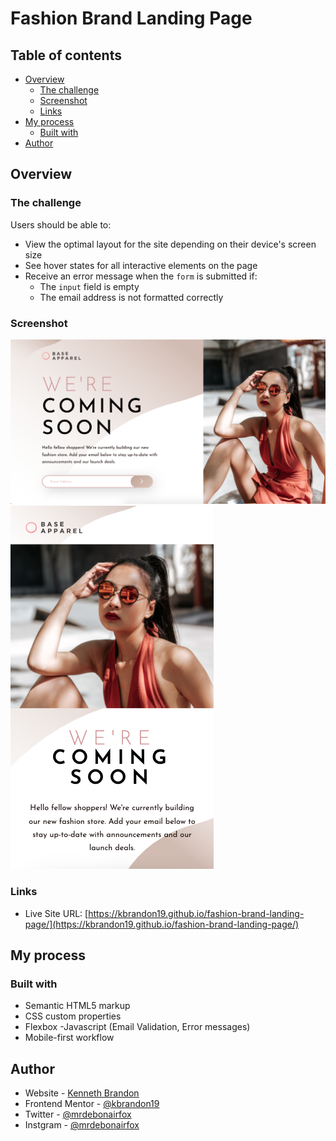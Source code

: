 # Fashion Brand Landing Page
## Table of contents

- [Overview](#overview)
  - [The challenge](#the-challenge)
  - [Screenshot](#screenshot)
  - [Links](#links)
- [My process](#my-process)
  - [Built with](#built-with)
- [Author](#author)



## Overview

### The challenge

Users should be able to:

- View the optimal layout for the site depending on their device's screen size
- See hover states for all interactive elements on the page
- Receive an error message when the `form` is submitted if:
  - The `input` field is empty
  - The email address is not formatted correctly

### Screenshot

![](./images/desktop-screenshot.png)
![](./images/mobile-screenshot.png)




### Links


- Live Site URL: [https://kbrandon19.github.io/fashion-brand-landing-page/](https://kbrandon19.github.io/fashion-brand-landing-page/)

## My process

### Built with

- Semantic HTML5 markup
- CSS custom properties
- Flexbox
-Javascript (Email Validation, Error messages)
- Mobile-first workflow


## Author

- Website - [Kenneth Brandon](https://www.your-site.com)
- Frontend Mentor - [@kbrandon19](https://www.frontendmentor.io/profile/kbrandon19)
- Twitter - [@mrdebonairfox](https://www.twitter.com/mrdebonairfox)
- Instgram - [@mrdebonairfox](https://www.instagram.com/mrdebonairfox)


